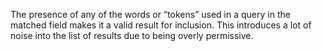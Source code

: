 The presence of any of the words or “tokens” used in a query in the matched field makes it a valid result for inclusion. This introduces a lot of noise into the list of results due to being overly permissive.
